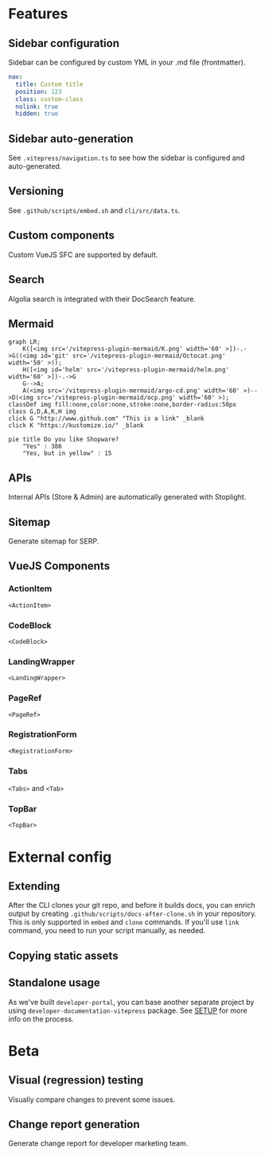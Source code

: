 # Features

## Sidebar configuration

Sidebar can be configured by custom YML in your .md file (frontmatter).

```yaml
nav:
  title: Custom title
  position: 123
  class: custom-class
  nolink: true
  hidden: true
```

## Sidebar auto-generation

See `.vitepress/navigation.ts` to see how the sidebar is configured and auto-generated.

## Versioning

See `.github/scripts/embed.sh` and `cli/src/data.ts`.

## Custom components

Custom VueJS SFC are supported by default.

## Search

Algolia search is integrated with their DocSearch feature.

## Mermaid

```mermaid
graph LR;
    K([<img src='/vitepress-plugin-mermaid/K.png' width='60' >])-.->G((<img id='git' src='/vitepress-plugin-mermaid/Octocat.png' width='50' >));
    H([<img id='helm' src='/vitepress-plugin-mermaid/helm.png' width='60' >])-.->G
    G-->A;
    A(<img src='/vitepress-plugin-mermaid/argo-cd.png' width='60' >)-->D(<img src='/vitepress-plugin-mermaid/ocp.png' width='60' >);
classDef img fill:none,color:none,stroke:none,border-radius:50px
class G,D,A,K,H img
click G "http://www.github.com" "This is a link" _blank
click K "https://kustomize.io/" _blank
```

```mermaid
pie title Do you like Shopware?
    "Yes" : 386
    "Yes, but in yellow" : 15
```

## APIs

Internal APIs (Store & Admin) are automatically generated with Stoplight.

## Sitemap

Generate sitemap for SERP.

## VueJS Components

### ActionItem

`<ActionItem>`

### CodeBlock

`<CodeBlock>`

### LandingWrapper

`<LandingWrapper>`

### PageRef

`<PageRef>`

### RegistrationForm

`<RegistrationForm>`

### Tabs

`<Tabs>` and `<Tab>`

### TopBar

`<TopBar>`

# External config

## Extending

After the CLI clones your git repo, and before it builds docs, you can enrich output by
creating `.github/scripts/docs-after-clone.sh` in your repository. This is only supported in `embed` and `clone`
commands. If you'll use `link` command, you need to run your script manually, as needed.

## Copying static assets

## Standalone usage

As we've built `developer-portal`, you can base another separate project by using `developer-documentation-vitepress`
package. See [SETUP](./SETUP.md) for more info on the process.

# Beta

## Visual (regression) testing

Visually compare changes to prevent some issues.

## Change report generation

Generate change report for developer marketing team.
